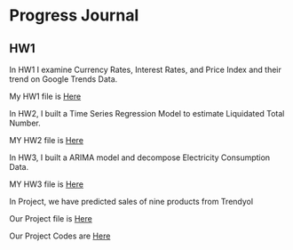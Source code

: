 # Progress Journal

## HW1

In HW1 I examine Currency Rates, Interest Rates, and Price Index and their trend on Google Trends Data. 

My HW1 file is [Here](files/HW1final.html)

In HW2, I built a Time Series Regression Model to estimate Liquidated Total Number.

MY HW2 file is [Here](files/HW2.html)

In HW3, I built a ARIMA model and decompose Electricity Consumption Data.

MY HW3 file is [Here](files/HW3.html)

In Project, we have predicted sales of nine products from Trendyol

Our Project file is [Here](files/Project-Report.html)

Our Project Codes are [Here](spring21-simaygokalp1/codes.zip)
